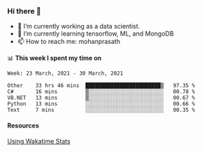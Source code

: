### Hi there 👋

- 🔭 I’m currently working as a data scientist.
- 🌱 I’m currently learning tensorflow, ML, and MongoDB
- 📫 How to reach me: mohanprasath

📊 **This week I spent my time on**
<!--START_SECTION:waka-->
```text
Week: 23 March, 2021 - 30 March, 2021

Other    33 hrs 46 mins  ████████████████████████▒   97.35 % 
C#       16 mins         ▒░░░░░░░░░░░░░░░░░░░░░░░░   00.78 % 
VB.NET   13 mins         ▒░░░░░░░░░░░░░░░░░░░░░░░░   00.67 % 
Python   13 mins         ░░░░░░░░░░░░░░░░░░░░░░░░░   00.66 % 
Text     7 mins          ░░░░░░░░░░░░░░░░░░░░░░░░░   00.35 % 
```
<!--END_SECTION:waka-->

#### Resources
[Using Wakatime Stats](https://github.com/marketplace/actions/waka-readme)
